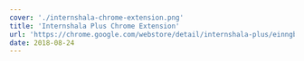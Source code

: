 ```yaml
---
cover: './internshala-chrome-extension.png'
title: 'Internshala Plus Chrome Extension'
url: 'https://chrome.google.com/webstore/detail/internshala-plus/einngbgomhimnjgbdoejfdoccahlnajf'
date: 2018-08-24
---
```

